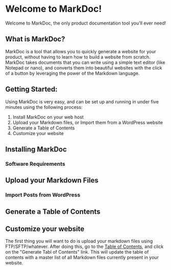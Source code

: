 # Welcome to MarkDoc!

Welcome to MarkDoc, the only product documentation tool you'll ever need!

## What is MarkDoc?

MarkDoc is a tool that allows you to quickly generate a website for your product, without having to learn how to build a website from scratch. MarkDoc takes documents that you can write using a simple text editor (like Notepad or nano), and converts them into beautiful websites with the click of a button by leveraging the power of the Markdown language.

## Getting Started:

Using MarkDoc is very easy, and can be set up and running in under five minutes using the following process:

1. Install MarkDoc on your web host
2. Upload your Markdown files, or Import them from a WordPress website
3. Generate a Table of Contents
4. Customize your website

## Installing MarkDoc

### Software Requirements

## Upload your Markdown Files

### Import Posts from WordPress

## Generate a Table of Contents

## Customize your website

The first thing you will want to do is upload your markdown files using FTP/SFTP/whatever. After doing this, go to the [Table of Contents](?p=toc), and click on the "Generate Tabl of Contents" link. This will update the table of contents with a master list of all Markdown files currently present in your website.
